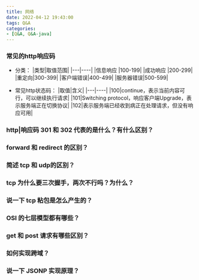 ```yaml
---
title: 网络
date: 2022-04-12 19:43:00
tags: Q&A
categories:
- [Q&A, Q&A-java]
---
```


### 常见的http响应码
* 分类：
|类型|取值范围|
|---|----|
|信息响应	|100-199|
|成功响应	|200-299|
|重定向|300-399|
|客户端错误|400-499|
|服务器错误|500-599|

* 常见http状态码：
|取值|含义|
|---|----|
|100|continue，表示当前内容可行，可以继续执行请求|
|101|Switching protocol，响应客户端Upgrade，表示服务端正在切换协议|
|102|表示服务端已经收到病正在处理请求，但没有响应可用|



### http|响应码 301 和 302 代表的是什么？有什么区别？

### forward 和 redirect 的区别？

### 简述 tcp 和 udp的区别？

### tcp 为什么要三次握手，两次不行吗？为什么？

### 说一下 tcp 粘包是怎么产生的？

### OSI 的七层模型都有哪些？

### get 和 post 请求有哪些区别？

### 如何实现跨域？

### 说一下 JSONP 实现原理？
